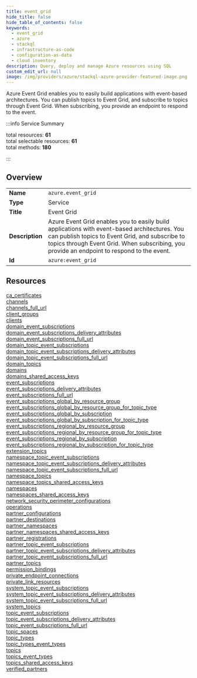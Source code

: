 ```yaml
---
title: event_grid
hide_title: false
hide_table_of_contents: false
keywords:
  - event_grid
  - azure
  - stackql
  - infrastructure-as-code
  - configuration-as-data
  - cloud inventory
description: Query, deploy and manage Azure resources using SQL
custom_edit_url: null
image: /img/providers/azure/stackql-azure-provider-featured-image.png
---
```


Azure Event Grid enables you to easily build applications with event-based architectures. You can publish topics to Event Grid, and subscribe to topics through Event Grid. When subscribing, you provide an endpoint to respond to the event.  
    
:::info Service Summary

<div class="row">
<div class="providerDocColumn">
<span>total resources:&nbsp;<b>61</b></span><br />
<span>total selectable resources:&nbsp;<b>61</b></span><br />
<span>total methods:&nbsp;<b>180</b></span><br />
</div>
</div>

:::

## Overview
<table><tbody>
<tr><td><b>Name</b></td><td><code>azure.event_grid</code></td></tr>
<tr><td><b>Type</b></td><td>Service</td></tr>
<tr><td><b>Title</b></td><td>Event Grid</td></tr>
<tr><td><b>Description</b></td><td>Azure Event Grid enables you to easily build applications with event-based architectures. You can publish topics to Event Grid, and subscribe to topics through Event Grid. When subscribing, you provide an endpoint to respond to the event.</td></tr>
<tr><td><b>Id</b></td><td><code>azure:event_grid</code></td></tr>
</tbody></table>

## Resources
<div class="row">
<div class="providerDocColumn">
<a href="/providers/azure/event_grid/ca_certificates/">ca_certificates</a><br />
<a href="/providers/azure/event_grid/channels/">channels</a><br />
<a href="/providers/azure/event_grid/channels_full_url/">channels_full_url</a><br />
<a href="/providers/azure/event_grid/client_groups/">client_groups</a><br />
<a href="/providers/azure/event_grid/clients/">clients</a><br />
<a href="/providers/azure/event_grid/domain_event_subscriptions/">domain_event_subscriptions</a><br />
<a href="/providers/azure/event_grid/domain_event_subscriptions_delivery_attributes/">domain_event_subscriptions_delivery_attributes</a><br />
<a href="/providers/azure/event_grid/domain_event_subscriptions_full_url/">domain_event_subscriptions_full_url</a><br />
<a href="/providers/azure/event_grid/domain_topic_event_subscriptions/">domain_topic_event_subscriptions</a><br />
<a href="/providers/azure/event_grid/domain_topic_event_subscriptions_delivery_attributes/">domain_topic_event_subscriptions_delivery_attributes</a><br />
<a href="/providers/azure/event_grid/domain_topic_event_subscriptions_full_url/">domain_topic_event_subscriptions_full_url</a><br />
<a href="/providers/azure/event_grid/domain_topics/">domain_topics</a><br />
<a href="/providers/azure/event_grid/domains/">domains</a><br />
<a href="/providers/azure/event_grid/domains_shared_access_keys/">domains_shared_access_keys</a><br />
<a href="/providers/azure/event_grid/event_subscriptions/">event_subscriptions</a><br />
<a href="/providers/azure/event_grid/event_subscriptions_delivery_attributes/">event_subscriptions_delivery_attributes</a><br />
<a href="/providers/azure/event_grid/event_subscriptions_full_url/">event_subscriptions_full_url</a><br />
<a href="/providers/azure/event_grid/event_subscriptions_global_by_resource_group/">event_subscriptions_global_by_resource_group</a><br />
<a href="/providers/azure/event_grid/event_subscriptions_global_by_resource_group_for_topic_type/">event_subscriptions_global_by_resource_group_for_topic_type</a><br />
<a href="/providers/azure/event_grid/event_subscriptions_global_by_subscription/">event_subscriptions_global_by_subscription</a><br />
<a href="/providers/azure/event_grid/event_subscriptions_global_by_subscription_for_topic_type/">event_subscriptions_global_by_subscription_for_topic_type</a><br />
<a href="/providers/azure/event_grid/event_subscriptions_regional_by_resource_group/">event_subscriptions_regional_by_resource_group</a><br />
<a href="/providers/azure/event_grid/event_subscriptions_regional_by_resource_group_for_topic_type/">event_subscriptions_regional_by_resource_group_for_topic_type</a><br />
<a href="/providers/azure/event_grid/event_subscriptions_regional_by_subscription/">event_subscriptions_regional_by_subscription</a><br />
<a href="/providers/azure/event_grid/event_subscriptions_regional_by_subscription_for_topic_type/">event_subscriptions_regional_by_subscription_for_topic_type</a><br />
<a href="/providers/azure/event_grid/extension_topics/">extension_topics</a><br />
<a href="/providers/azure/event_grid/namespace_topic_event_subscriptions/">namespace_topic_event_subscriptions</a><br />
<a href="/providers/azure/event_grid/namespace_topic_event_subscriptions_delivery_attributes/">namespace_topic_event_subscriptions_delivery_attributes</a><br />
<a href="/providers/azure/event_grid/namespace_topic_event_subscriptions_full_url/">namespace_topic_event_subscriptions_full_url</a><br />
<a href="/providers/azure/event_grid/namespace_topics/">namespace_topics</a><br />
<a href="/providers/azure/event_grid/namespace_topics_shared_access_keys/">namespace_topics_shared_access_keys</a><br />
</div>
<div class="providerDocColumn">
<a href="/providers/azure/event_grid/namespaces/">namespaces</a><br />
<a href="/providers/azure/event_grid/namespaces_shared_access_keys/">namespaces_shared_access_keys</a><br />
<a href="/providers/azure/event_grid/network_security_perimeter_configurations/">network_security_perimeter_configurations</a><br />
<a href="/providers/azure/event_grid/operations/">operations</a><br />
<a href="/providers/azure/event_grid/partner_configurations/">partner_configurations</a><br />
<a href="/providers/azure/event_grid/partner_destinations/">partner_destinations</a><br />
<a href="/providers/azure/event_grid/partner_namespaces/">partner_namespaces</a><br />
<a href="/providers/azure/event_grid/partner_namespaces_shared_access_keys/">partner_namespaces_shared_access_keys</a><br />
<a href="/providers/azure/event_grid/partner_registrations/">partner_registrations</a><br />
<a href="/providers/azure/event_grid/partner_topic_event_subscriptions/">partner_topic_event_subscriptions</a><br />
<a href="/providers/azure/event_grid/partner_topic_event_subscriptions_delivery_attributes/">partner_topic_event_subscriptions_delivery_attributes</a><br />
<a href="/providers/azure/event_grid/partner_topic_event_subscriptions_full_url/">partner_topic_event_subscriptions_full_url</a><br />
<a href="/providers/azure/event_grid/partner_topics/">partner_topics</a><br />
<a href="/providers/azure/event_grid/permission_bindings/">permission_bindings</a><br />
<a href="/providers/azure/event_grid/private_endpoint_connections/">private_endpoint_connections</a><br />
<a href="/providers/azure/event_grid/private_link_resources/">private_link_resources</a><br />
<a href="/providers/azure/event_grid/system_topic_event_subscriptions/">system_topic_event_subscriptions</a><br />
<a href="/providers/azure/event_grid/system_topic_event_subscriptions_delivery_attributes/">system_topic_event_subscriptions_delivery_attributes</a><br />
<a href="/providers/azure/event_grid/system_topic_event_subscriptions_full_url/">system_topic_event_subscriptions_full_url</a><br />
<a href="/providers/azure/event_grid/system_topics/">system_topics</a><br />
<a href="/providers/azure/event_grid/topic_event_subscriptions/">topic_event_subscriptions</a><br />
<a href="/providers/azure/event_grid/topic_event_subscriptions_delivery_attributes/">topic_event_subscriptions_delivery_attributes</a><br />
<a href="/providers/azure/event_grid/topic_event_subscriptions_full_url/">topic_event_subscriptions_full_url</a><br />
<a href="/providers/azure/event_grid/topic_spaces/">topic_spaces</a><br />
<a href="/providers/azure/event_grid/topic_types/">topic_types</a><br />
<a href="/providers/azure/event_grid/topic_types_event_types/">topic_types_event_types</a><br />
<a href="/providers/azure/event_grid/topics/">topics</a><br />
<a href="/providers/azure/event_grid/topics_event_types/">topics_event_types</a><br />
<a href="/providers/azure/event_grid/topics_shared_access_keys/">topics_shared_access_keys</a><br />
<a href="/providers/azure/event_grid/verified_partners/">verified_partners</a><br />
</div>
</div>
